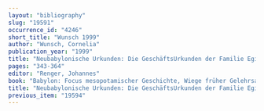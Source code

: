 ```yaml
---
layout: "bibliography"
slug: "19591"
occurrence_id: "4246"
short_title: "Wunsch 1999"
author: "Wunsch, Cornelia"
publication_year: "1999"
title: "Neubabylonische Urkunden: Die GeschäftsUrkunden der Familie Egibi"
pages: "343-364"
editor: "Renger, Johannes"
book: "Babylon: Focus mesopotamischer Geschichte, Wiege früher Gelehrsamkeit, Mythos in der Moderne, CDOG 2 (Saarbrücken)"
title: "Neubabylonische Urkunden: Die GeschäftsUrkunden der Familie Egibi"
previous_item: "19594"
---
```

